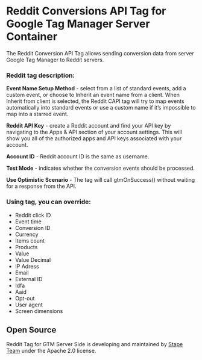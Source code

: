 # Reddit Conversions API Tag for Google Tag Manager Server Container

The Reddit Conversion API Tag allows sending conversion data from server Google Tag Manager to Reddit servers.

### Reddit tag description:
**Event Name Setup Method** - select from a list of standard events, add a custom event, or choose to Inherit an event name from a client. When Inherit from client is selected, the Reddit CAPI tag will try to map events automatically into standard events or use a custom name if it’s impossible to map into a starred event.

**Reddit API Key** - create a Reddit account and find your API key by navigating to the Apps & API section of your account settings. This will show you all of the authorized apps and API keys associated with your account.

**Account ID** - Reddit account ID is the same as username.

**Test Mode** - indicates whether the conversion events should be processed.

**Use Optimistic Scenario** - The tag will call gtmOnSuccess() without waiting for a response from the API.

### Using tag, you can override:
- Reddit click ID
- Event time
- Conversion ID
- Currency
- Items count
- Products
- Value
- Value Decimal
- IP Adress
- Email
- External ID
- Idfa
- Aaid
- Opt-out
- User agent
- Screen dimensions

## Open Source

Reddit Tag for GTM Server Side is developing and maintained by [Stape Team](https://stape.io/) under the Apache 2.0 license.
